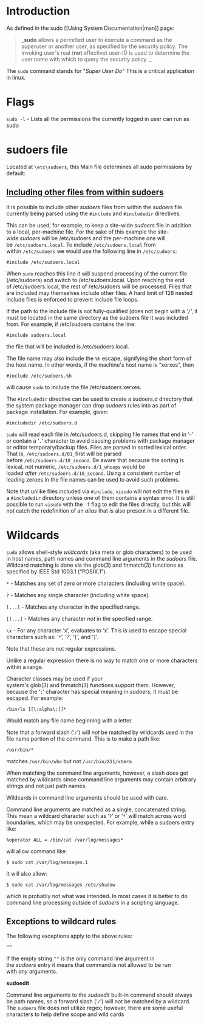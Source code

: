 # Introduction
As defined in the sudo [[Using System Documentation|man]] page:
> _**sudo** allows a permitted user to execute a command as the superuser
> or another user, as specified by the security policy.  The invoking
> user's real (**not** effective) user-ID is used to determine the user
> name with which to query the security policy. _
     
The `sudo` command stands for "*Super User Do*" This is a critical application in linux. 

# Flags
`sudo -l` -  Lists all the permissions the currently logged in user can run as sudo


# sudoers file
Located  at `\etc\sudoers`, this Main file determines all sudo permissions by default: 


## [Including other files from within sudoers](https://www.sudo.ws/docs/man/1.8.15/sudoers.man/#Including_other_files_from_within_sudoers)

It is possible to include other _sudoers_ files from within the _sudoers_ file currently being parsed using the `#include` and `#includedir` directives.

This can be used, for example, to keep a site-wide _sudoers_ file in addition to a local, per-machine file. For the sake of this example the site-wide _sudoers_ will be /etc/sudoers and the per-machine one will be `/etc/sudoers.local`. To include `/etc/sudoers.local` from within `/etc/sudoers` we would use the following line in `/etc/sudoers`:

```
#include /etc/sudoers.local
```

When `sudo` reaches this line it will suspend processing of the current file (/etc/sudoers) and switch to /etc/sudoers.local. Upon reaching the end of /etc/sudoers.local, the rest of /etc/sudoers will be processed. Files that are included may themselves include other files. A hard limit of 128 nested include files is enforced to prevent include file loops.

If the path to the include file is not fully-qualified (does not begin with a ‘`/`’, it must be located in the same directory as the sudoers file it was included from. For example, if /etc/sudoers contains the line:

```
#include sudoers.local
```

the file that will be included is /etc/sudoers.local.

The file name may also include the `%h` escape, signifying the short form of the host name. In other words, if the machine's host name is “xerxes”, then

```
#include /etc/sudoers.%h
```

will cause `sudo` to include the file /etc/sudoers.xerxes.

The `#includedir` directive can be used to create a sudoers.d directory that the system package manager can drop _sudoers_ rules into as part of package installation. For example, given:

```
#includedir /etc/sudoers.d
```

`sudo` will read each file in /etc/sudoers.d, skipping file names that end in ‘`~`’ or contain a ‘`.`’ character to avoid causing problems with package manager or editor temporary/backup files. Files are parsed in sorted lexical order. That is, `/etc/sudoers.d/01_`first will be parsed before `/etc/sudoers.d/10_second`. Be aware that because the sorting is lexical, not numeric, `/etc/sudoers.d/1_whoops` would be loaded _after_ `/etc/sudoers.d/10_second`. Using a consistent number of leading zeroes in the file names can be used to avoid such problems.

Note that unlike files included via `#include`, `visudo` will not edit the files in a `#includedir` directory unless one of them contains a syntax error. It is still possible to run `visudo` with the `-f` flag to edit the files directly, but this will not catch the redefinition of an _alias_ that is also present in a different file.

# Wildcards
`sudo` allows shell-style _wildcards_ (aka meta or glob characters) to be used in host names, path names and command line arguments in the _sudoers_ file. Wildcard matching is done via the glob(3) and fnmatch(3) functions as specified by IEEE Std 1003.1 (“POSIX.1”).

`*`  - Matches any set of zero or more characters (including white space).

`?` - Matches any single character (including white space).

`[...]` - Matches any character in the specified range.

`[!...]` - Matches any character _not_ in the specified range.

`\x` - For any character ‘x’, evaluates to ‘x’. This is used to escape special characters such as: ‘`*`’, ‘`?`’, ‘`[`’, and ‘`]`’.

Note that these are not regular expressions.

Unlike a regular expression there is no way to match one or more characters within a range.

Character classes may be used if your system's glob(3) and fnmatch(3) functions support them. However, because the ‘`:`’ character has special meaning in _sudoers_, it must be escaped. For example:
```
/bin/ls [[\:alpha\:]]*
```

Would match any file name beginning with a letter.

Note that a forward slash (‘`/`’) will _not_ be matched by wildcards used in the file name portion of the command. This is to make a path like:

```
/usr/bin/*
```

matches `/usr/bin/who` but not `/usr/bin/X11/xterm`.

When matching the command line arguments, however, a slash _does_ get matched by wildcards since command line arguments may contain arbitrary strings and not just path names.

Wildcards in command line arguments should be used with care.

  
Command line arguments are matched as a single, concatenated string. This mean a wildcard character such as ‘`?`’ or ‘`*`’ will match across word boundaries, which may be unexpected. For example, while a sudoers entry like:
```
%operator ALL = /bin/cat /var/log/messages*
```
will allow command like:

```
$ sudo cat /var/log/messages.1
```

It will also allow:

```
$ sudo cat /var/log/messages /etc/shadow
```

which is probably not what was intended. In most cases it is better to do command line processing outside of _sudoers_ in a scripting language.

## Exceptions to wildcard rules

The following exceptions apply to the above rules:

**`""`**

If the empty string `""` is the only command line argument in the _sudoers_ entry it means that command is not allowed to be run with _any_ arguments.

**sudoedit**

Command line arguments to the _sudoedit_ built-in command should always be path names, so a forward slash (‘`/`’) will not be matched by a wildcard.
The `sudoers` file does not utilize regex; however, there are some useful characters to help define scope and wild cards

